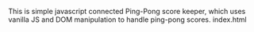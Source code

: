 This is simple javascript connected Ping-Pong score keeper, which uses vanilla JS and DOM manipulation to handle ping-pong scores.
index.html
